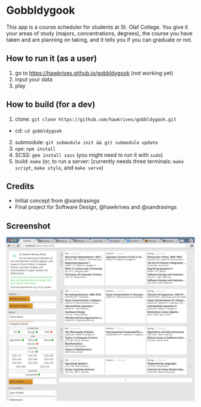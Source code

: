 # Gobbldygook
This app is a course scheduler for students at St. Olaf College. You give it your areas of study (majors, concentrations, degrees), the course you have taken and are planning on taking, and it tells you if you can graduate or not.

## How to run it (as a user)
1. go to https://hawkrives.github.io/gobbldygook (not working yet)
2. input your data
3. play

## How to build (for a dev)
1. clone: `git clone https://github.com/hawkrives/gobbldygook.git`
  - cd: `cd gobbldygook` 
2. submodule: `git submodule init && git submodule update`
3. `npm`: `npm install`
4. SCSS: `gem install sass` (you might need to run it with `sudo`)
5. build: `make` (or, to run a server: [currently needs three terminals: `make script`, `make style`, and `make serve`)

## Credits
- Initial concept from @xandrasings
- Final project for Software Design, @hawkrives and @xandrasings

## Screenshot
![Screenshot!](./screenshot.png)

